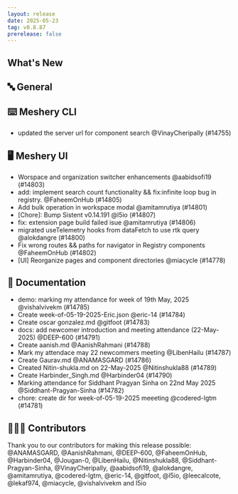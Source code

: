 ```yaml
---
layout: release
date: 2025-05-23
tag: v0.8.87
prerelease: false
---
```


## What's New
## 🔤 General
## ⌨️ Meshery CLI

- updated the server url for component search  @VinayCheripally (#14755)

## 🖥 Meshery UI

- Worspace and organization switcher enhancements @aabidsofi19 (#14803)
- add: implement search count functionality && fix:infinite loop bug in registry. @FaheemOnHub (#14805)
- Add bulk operation in workspace modal @amitamrutiya (#14801)
- \[Chore\]: Bump Sistent v0.14.191 @l5io (#14807)
- fix: extension page build failed isue @amitamrutiya (#14806)
- migrated useTelemetry hooks from dataFetch to use rtk query @alokdangre (#14800)
- Fix wrong routes && paths for navigator in Registry components @FaheemOnHub (#14802)
- \[UI\] Reorganize pages and component directories @miacycle (#14778)

## 📖 Documentation

- demo: marking my attendance for week of 19th May, 2025 @vishalvivekm (#14785)
- Create week-of-05-19-2025-Eric.json @eric-14 (#14784)
- Create oscar gonzalez.md @gitfoot (#14783)
- docs: add newcomer introduction and meeting attendance (22-May-2025) @DEEP-600 (#14791)
- Create aanish.md @AanishRahmani (#14788)
- Mark my attendace may 22 newcommers meeting @LibenHailu (#14787)
- Create Gaurav.md @ANAMASGARD (#14786)
- Created Nitin-shukla.md on 22-May-2025 @Nitinshukla88 (#14789)
- Create Harbinder_Singh.md @Harbinder04 (#14790)
- Marking attendance for Siddhant Pragyan Sinha on 22nd May 2025 @Siddhant-Pragyan-Sinha (#14782)
- chore: create dir for week-of-05-19-2025 meeeting @codered-lgtm (#14781)

## 👨🏽‍💻 Contributors

Thank you to our contributors for making this release possible:
@ANAMASGARD, @AanishRahmani, @DEEP-600, @FaheemOnHub, @Harbinder04, @Jougan-0, @LibenHailu, @Nitinshukla88, @Siddhant-Pragyan-Sinha, @VinayCheripally, @aabidsofi19, @alokdangre, @amitamrutiya, @codered-lgtm, @eric-14, @gitfoot, @l5io, @leecalcote, @lekaf974, @miacycle, @vishalvivekm and l5io

